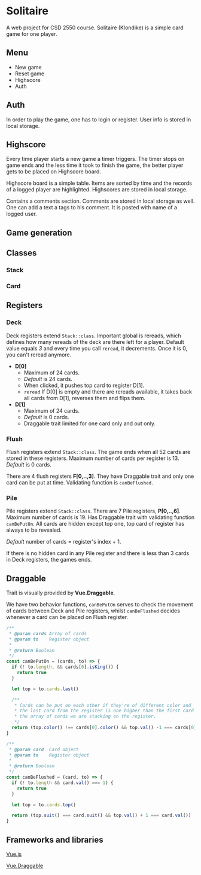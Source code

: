 # Solitaire
A web project for CSD 2550 course. Solitaire (Klondike) is a simple card game for one player.

## Menu
* New game
* Reset game
* Highscore
* Auth

## Auth
In order to play the game, one has to login or register. User info is stored in
local storage.

## Highscore
Every time player starts a new game a timer triggers. The timer stops on game ends
and the less time it took to finish the game, the better player gets to be placed
on Highscore board.

Highscore board is a simple table. Items are sorted by time and the records of
a logged player are highlighted. Highscores are stored in local storage.

Contains a comments section. Comments are stored in local storage as well.
One can add a text a tags to his comment. It is posted with name of a logged user.

## Game generation


## Classes
### Stack

### Card

## Registers

### Deck
Deck registers extend `Stack::class`. Important global is rereads, which
defines how many rereads of the deck are there left for a player. Default value
equals *3* and every time you call `reread`, it decrements. Once it is 0,
you can't reread anymore.

* **D[0]**
  * Maximum of 24 cards.
  * _Default_ is 24 cards.
  * When clicked, it pushes top card to register D[1].
  * `reread` If D[0] is empty and there are rereads available, it takes back all cards from D[1], reverses them and flips them.
* **D[1]**
  * Maximum of 24 cards.
  * _Default_ is 0 cards.
  * Draggable trait limited for one card only and out only.

### Flush
Flush registers extend `Stack::class`. The game ends when all 52 cards are
stored in these registers. Maximum number of cards per register is 13.
_Default_ is 0 cards.

There are 4 flush registers **F[0,..,3]**. They have Draggable trait and only one
card can be put at time. Validating function is `canBeFlushed`.

### Pile
Pile registers extend `Stack::class`. There are 7 Pile registers, **P[0,..,6]**.
Maximum number of cards is 19. Has Draggable trait with validating function
`canBePutOn`. All cards are hidden except top one, top card of register has
always to be revealed.

_Default_ number of cards = register's index + 1.

If there is no hidden card in any Pile register and there is less than 3 cards
in Deck registers, the games ends.

## Draggable
Trait is visually provided by **Vue.Draggable**.

We have two behavior functions, `canBePutOn` serves to check the movement of
cards between Deck and Pile registers, whilst `canBeFlushed` decides whenever
a card can be placed on Flush register.

```javascript
/**
 * @param cards Array of cards
 * @param to    Register object
 *
 * @return Boolean
 */
const canBePutOn = (cards, to) => {
  if (! to.length, && cards[0].isKing()) {
    return true
  }

  let top = to.cards.last()

  /**
   * Cards can be put on each other if they're of different color and
   * the last card from the register is one higher than the first card from
   * the array of cards we are stacking on the register.
   */
  return (top.color() !== cards[0].color() && top.val() -1 === cards[0].val())
}

```

```javascript
/**
 * @param card  Card object
 * @param to    Register object
 *
 * @return Boolean
 */
const canBeFlushed = (card, to) => {
  if (! to.length && card.val() === 1) {
    return true
  }

  let top = to.cards.top()

  return (top.suit() === card.suit() && top.val() + 1 === card.val())
}

```

## Frameworks and libraries

[Vue.js](https://vuejs.org/)

[Vue.Draggable](https://github.com/SortableJS/Vue.Draggable)
